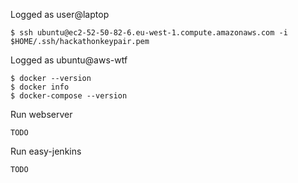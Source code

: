 Logged as user@laptop

```
$ ssh ubuntu@ec2-52-50-82-6.eu-west-1.compute.amazonaws.com -i $HOME/.ssh/hackathonkeypair.pem
```

Logged as ubuntu@aws-wtf

```
$ docker --version
$ docker info
$ docker-compose --version
```

Run webserver

```
TODO
```

Run easy-jenkins

```
TODO
```

<!-- EOF -->
